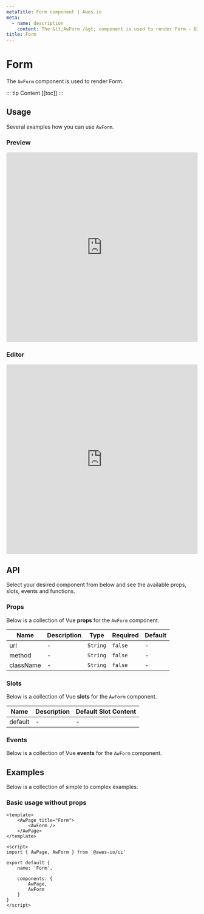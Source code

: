 ```yaml
---
metaTitle: Form сomponent | Awes.io
meta:
  - name: description
    content: The &lt;AwForm /&gt; component is used to render Form - UI Vue component for Awes.io.
title: Form
---
```

# Form

The `AwForm` component is used to render Form.

::: tip Content
[[toc]]
:::

## Usage
Several examples how you can use `AwForm`.

### Preview
<iframe
     src='https://codesandbox.io/embed/github/awes-io/client/tree/master/examples/basic-ui?autoresize=1&fontsize=14&hidenavigation=1&initialpath=%2Faw-form&module=%2Fpages%2Faw-form.vue&theme=dark&view=preview'
     style='width:100%; height:500px; border:0; border-radius: 4px; overflow:hidden;'
     title='basic-ui'
     allow='geolocation; microphone; camera; midi; vr; accelerometer; gyroscope; payment; ambient-light-sensor; encrypted-media; usb'
     sandbox='allow-modals allow-forms allow-popups allow-scripts allow-same-origin'
   ></iframe>

### Editor
<iframe
     src='https://codesandbox.io/embed/github/awes-io/client/tree/master/examples/basic-ui?autoresize=1&fontsize=14&hidenavigation=1&initialpath=%2Faw-form&module=%2Fpages%2Faw-form.vue&theme=dark&view=editor'
     style='width:100%; height:500px; border:0; border-radius: 4px; overflow:hidden;'
     title='basic-ui'
     allow='geolocation; microphone; camera; midi; vr; accelerometer; gyroscope; payment; ambient-light-sensor; encrypted-media; usb'
     sandbox='allow-modals allow-forms allow-popups allow-scripts allow-same-origin'
   ></iframe>

## API
Select your desired component from below and see the available props, slots, events and functions.

### Props
Below is a collection of Vue **props** for the `AwForm` component.
<!-- @vuese:AwForm:props:start -->
|Name|Description|Type|Required|Default|
|---|---|---|---|---|
|url|-|`String`|`false`|-|
|method|-|`String`|`false`|-|
|className|-|`String`|`false`|-|

<!-- @vuese:AwForm:props:end -->

### Slots
Below is a collection of Vue **slots** for the `AwForm` component.
<!-- @vuese:AwForm:slots:start -->
|Name|Description|Default Slot Content|
|---|---|---|
|default|-|-|

<!-- @vuese:AwForm:slots:end -->

### Events
Below is a collection of Vue **events** for the `AwForm` component.
<!-- @vuese:AwForm:events:start -->

<!-- @vuese:AwForm:events:end -->
## Examples
Below is a collection of simple to complex examples.

### Basic usage without props
```vue
<template>
    <AwPage title="Form">
        <AwForm />
    </AwPage>
</template>

<script>
import { AwPage, AwForm } from '@awes-io/ui'

export default {
    name: 'Form',

    components: {
        AwPage,
        AwForm
    }
}
</script>

```

